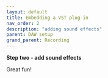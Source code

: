 ```yaml
---
layout: default
title: Embedding a VST plug-in
nav_order: 2
description: "adding sound effects"
parent: DAW setup
grand_parent: Recording
---
```


**Step two - add sound effects**

Great fun!